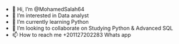 - 👋 Hi, I’m @MohamedSalah64
- 👀 I’m interested in Data analyst
- 🌱 I’m currently learning Python
- 💞️ I’m looking to collaborate on Studying Python & Advanced SQL
- 📫 How to reach me +201127202283 Whats app


<!---
MohamedSalah64/MohamedSalah64 is a ✨ special ✨ repository because its `README.md` (this file) appears on your GitHub profile.
You can click the Preview link to take a look at your changes.
--->
